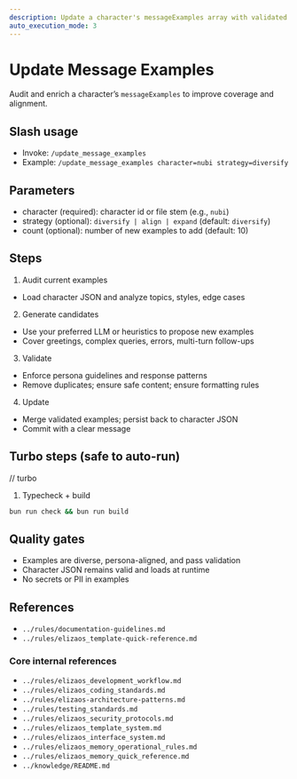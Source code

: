 ```yaml
---
description: Update a character's messageExamples array with validated samples
auto_execution_mode: 3
---
```


# Update Message Examples

Audit and enrich a character’s `messageExamples` to improve coverage and alignment.

## Slash usage

- Invoke: `/update_message_examples`
- Example: `/update_message_examples character=nubi strategy=diversify`

## Parameters

- character (required): character id or file stem (e.g., `nubi`)
- strategy (optional): `diversify | align | expand` (default: `diversify`)
- count (optional): number of new examples to add (default: 10)

## Steps

1. Audit current examples

- Load character JSON and analyze topics, styles, edge cases

2. Generate candidates

- Use your preferred LLM or heuristics to propose new examples
- Cover greetings, complex queries, errors, multi-turn follow-ups

3. Validate

- Enforce persona guidelines and response patterns
- Remove duplicates; ensure safe content; ensure formatting rules

4. Update

- Merge validated examples; persist back to character JSON
- Commit with a clear message

## Turbo steps (safe to auto-run)

// turbo

1. Typecheck + build

```bash
bun run check && bun run build
```

## Quality gates

- Examples are diverse, persona-aligned, and pass validation
- Character JSON remains valid and loads at runtime
- No secrets or PII in examples

## References

- `../rules/documentation-guidelines.md`
- `../rules/elizaos_template-quick-reference.md`

### Core internal references

- `../rules/elizaos_development_workflow.md`
- `../rules/elizaos_coding_standards.md`
- `../rules/elizaos-architecture-patterns.md`
- `../rules/testing_standards.md`
- `../rules/elizaos_security_protocols.md`
- `../rules/elizaos_template_system.md`
- `../rules/elizaos_interface_system.md`
- `../rules/elizaos_memory_operational_rules.md`
- `../rules/elizaos_memory_quick_reference.md`
- `../knowledge/README.md`
